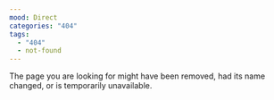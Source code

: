 ```yaml
---
mood: Direct
categories: "404"
tags:
  - "404"
  - not-found
---
```

The page you are looking for might have been removed, had its name changed, or is temporarily unavailable.